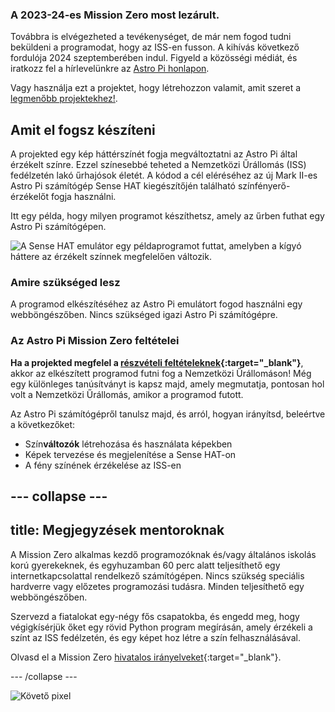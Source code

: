 ### A 2023-24-es Mission Zero most lezárult.

Továbbra is elvégezheted a tevékenységet, de már nem fogod tudni beküldeni a programodat, hogy az ISS-en fusson. A kihívás következő fordulója 2024 szeptemberében indul. Figyeld a közösségi médiát, és iratkozz fel a hírlevelünkre az [Astro Pi honlapon](https://astro-pi.org/hu/mission-zero/).

Vagy használja ezt a projektet, hogy létrehozzon valamit, amit szeret a [legmenőbb projektekhez!](https://online.coolestprojects.org/take-part).



## Amit el fogsz készíteni

A projekted egy kép háttérszínét fogja megváltoztatni az Astro Pi által érzékelt színre. Ezzel színesebbé teheted a Nemzetközi Űrállomás (ISS) fedélzetén lakó űrhajósok életét. A kódod a cél eléréséhez az új Mark II-es Astro Pi számítógép Sense HAT kiegészítőjén található színfényerő-érzékelőt fogja használni.

Itt egy példa, hogy milyen programot készíthetsz, amely az űrben futhat egy Astro Pi számítógépen.

![A Sense HAT emulátor egy példaprogramot futtat, amelyben a kígyó háttere az érzékelt színnek megfelelően változik.](images/finished.gif)

### Amire szükséged lesz

A programod elkészítéséhez az Astro Pi emulátort fogod használni egy webböngészőben. Nincs szükséged igazi Astro Pi számítógépre.

### Az Astro Pi Mission Zero feltételei

**Ha a projekted megfelel a [részvételi feltételeknek](https://astro-pi.org/hu/mission-zero/eligibility){:target="_blank"}**, akkor az elkészített programod futni fog a Nemzetközi Űrállomáson! Még egy különleges tanúsítványt is kapsz majd, amely megmutatja, pontosan hol volt a Nemzetközi Űrállomás, amikor a programod futott.

Az Astro Pi számítógépről tanulsz majd, és arról, hogyan irányítsd, beleértve a következőket:
+ Szín**változók** létrehozása és használata képekben
+ Képek tervezése és megjelenítése a Sense HAT-on
+ A fény színének érzékelése az ISS-en

--- collapse ---
---
title: Megjegyzések mentoroknak
---

A Mission Zero alkalmas kezdő programozóknak és/vagy általános iskolás korú gyerekeknek, és egyhuzamban 60 perc alatt teljesíthető egy internetkapcsolattal rendelkező számítógépen. Nincs szükség speciális hardverre vagy előzetes programozási tudásra. Minden teljesíthető egy webböngészőben.

Szervezd a fiatalokat egy-négy fős csapatokba, és engedd meg, hogy végigkísérjük őket egy rövid Python program megírásán, amely érzékeli a színt az ISS fedélzetén, és egy képet hoz létre a szín felhasználásával.

Olvasd el a Mission Zero [hivatalos irányelveket](https://astro-pi.org/mission-zero/guidelines){:target="_blank"}.

--- /collapse ---

![Követő pixel](https://code.org/api/hour/begin_raspberrypi_astropi.png)
